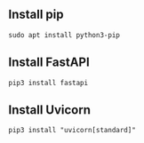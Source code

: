 

## Install pip
`sudo apt install python3-pip`

## Install FastAPI
`pip3 install fastapi`

## Install Uvicorn
`pip3 install "uvicorn[standard]"`